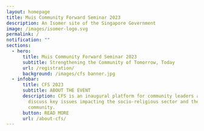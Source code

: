 ```yaml
---
layout: homepage
title: Muis Community Forward Seminar 2023
description: An Isomer site of the Singapore Government
image: /images/isomer-logo.svg
permalink: /
notification: ""
sections:
  - hero:
      title: Muis Community Forward Seminar 2023
      subtitle: Strengthening the Community of Tomorrow, Today
      url: /registration/
      background: /images/cfs banner.jpg
  - infobar:
      title: CFS 2023
      subtitle: ABOUT THE EVENT
      description: CFS is an inaugural platform for community leaders and partners to
        discuss key issues impacting the socio-religious sector and the
        community.
      button: READ MORE
      url: /about-cfs/
---
```

